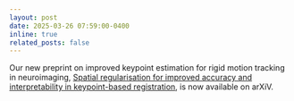 ```yaml
---
layout: post
date: 2025-03-26 07:59:00-0400
inline: true
related_posts: false
---
```


Our new preprint on improved keypoint estimation for rigid motion tracking in neuroimaging, [Spatial regularisation for improved accuracy and interpretability in keypoint-based registration](https://arxiv.org/abs/2503.04499), is now available on arXiV.
